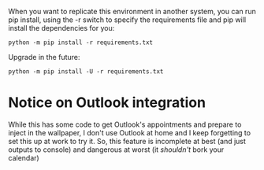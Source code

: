 When you want to replicate this environment in another system, you can run pip install, using the -r switch to specify the requirements file and pip will install the dependencies for you:

`python -m pip install -r requirements.txt`

Upgrade in the future:

`python -m pip install -U -r requirements.txt`

# Notice on Outlook integration
While this has some code to get Outlook's appointments and prepare to inject in the wallpaper, I don't use Outlook at home and I keep forgetting to set this up at work to try it. So, this feature is incomplete at best (and just outputs to console) and dangerous at worst (it *shouldn't* bork your calendar)
